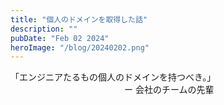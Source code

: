 ```yaml
---
title: "個人のドメインを取得した話"
description: ""
pubDate: "Feb 02 2024"
heroImage: "/blog/20240202.png"
---
```


「エンジニアたるもの個人のドメインを持つべき。」  
　　　　　　　　　　　　　ー 会社のチームの先輩
